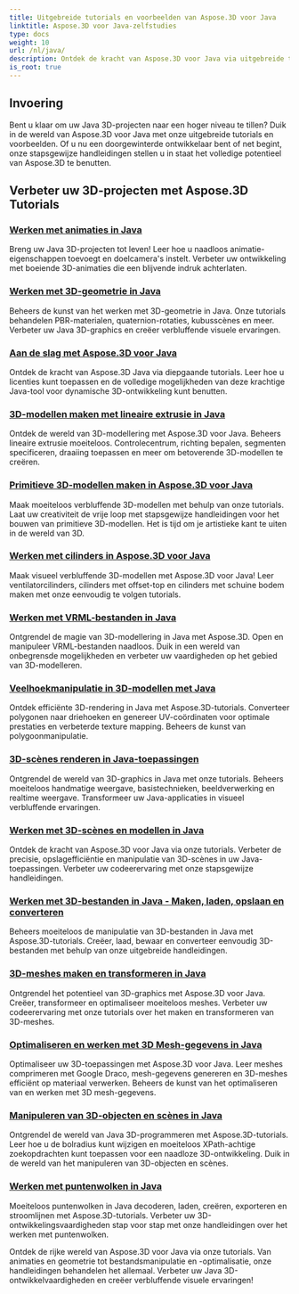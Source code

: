 ```yaml
---
title: Uitgebreide tutorials en voorbeelden van Aspose.3D voor Java
linktitle: Aspose.3D voor Java-zelfstudies
type: docs
weight: 10
url: /nl/java/
description: Ontdek de kracht van Aspose.3D voor Java via uitgebreide tutorials. Verbeter uw Java 3D-projecten met tutorials over animaties, geometrie, licenties en meer!
is_root: true
---
```

## Invoering

Bent u klaar om uw Java 3D-projecten naar een hoger niveau te tillen? Duik in de wereld van Aspose.3D voor Java met onze uitgebreide tutorials en voorbeelden. Of u nu een doorgewinterde ontwikkelaar bent of net begint, onze stapsgewijze handleidingen stellen u in staat het volledige potentieel van Aspose.3D te benutten.

## Verbeter uw 3D-projecten met Aspose.3D Tutorials

### [Werken met animaties in Java](./animations/)

Breng uw Java 3D-projecten tot leven! Leer hoe u naadloos animatie-eigenschappen toevoegt en doelcamera's instelt. Verbeter uw ontwikkeling met boeiende 3D-animaties die een blijvende indruk achterlaten.

### [Werken met 3D-geometrie in Java](./geometry/)

Beheers de kunst van het werken met 3D-geometrie in Java. Onze tutorials behandelen PBR-materialen, quaternion-rotaties, kubusscènes en meer. Verbeter uw Java 3D-graphics en creëer verbluffende visuele ervaringen.

### [Aan de slag met Aspose.3D voor Java](./licensing/)

Ontdek de kracht van Aspose.3D Java via diepgaande tutorials. Leer hoe u licenties kunt toepassen en de volledige mogelijkheden van deze krachtige Java-tool voor dynamische 3D-ontwikkeling kunt benutten.

### [3D-modellen maken met lineaire extrusie in Java](./linear-extrusion/)

Ontdek de wereld van 3D-modellering met Aspose.3D voor Java. Beheers lineaire extrusie moeiteloos. Controlecentrum, richting bepalen, segmenten specificeren, draaiing toepassen en meer om betoverende 3D-modellen te creëren.

### [Primitieve 3D-modellen maken in Aspose.3D voor Java](./primitive-3d-models/)

Maak moeiteloos verbluffende 3D-modellen met behulp van onze tutorials. Laat uw creativiteit de vrije loop met stapsgewijze handleidingen voor het bouwen van primitieve 3D-modellen. Het is tijd om je artistieke kant te uiten in de wereld van 3D.

### [Werken met cilinders in Aspose.3D voor Java](./cylinders/)

Maak visueel verbluffende 3D-modellen met Aspose.3D voor Java! Leer ventilatorcilinders, cilinders met offset-top en cilinders met schuine bodem maken met onze eenvoudig te volgen tutorials.

### [Werken met VRML-bestanden in Java](./vrml-files/)

Ontgrendel de magie van 3D-modellering in Java met Aspose.3D. Open en manipuleer VRML-bestanden naadloos. Duik in een wereld van onbegrensde mogelijkheden en verbeter uw vaardigheden op het gebied van 3D-modelleren.

### [Veelhoekmanipulatie in 3D-modellen met Java](./polygon/)

Ontdek efficiënte 3D-rendering in Java met Aspose.3D-tutorials. Converteer polygonen naar driehoeken en genereer UV-coördinaten voor optimale prestaties en verbeterde texture mapping. Beheers de kunst van polygoonmanipulatie.

### [3D-scènes renderen in Java-toepassingen](./rendering-3d-scenes/)

Ontgrendel de wereld van 3D-graphics in Java met onze tutorials. Beheers moeiteloos handmatige weergave, basistechnieken, beeldverwerking en realtime weergave. Transformeer uw Java-applicaties in visueel verbluffende ervaringen.

### [Werken met 3D-scènes en modellen in Java](./3d-scenes-and-models/)

Ontdek de kracht van Aspose.3D voor Java via onze tutorials. Verbeter de precisie, opslagefficiëntie en manipulatie van 3D-scènes in uw Java-toepassingen. Verbeter uw codeerervaring met onze stapsgewijze handleidingen.

### [Werken met 3D-bestanden in Java - Maken, laden, opslaan en converteren](./load-and-save/)

Beheers moeiteloos de manipulatie van 3D-bestanden in Java met Aspose.3D-tutorials. Creëer, laad, bewaar en converteer eenvoudig 3D-bestanden met behulp van onze uitgebreide handleidingen.

### [3D-meshes maken en transformeren in Java](./transforming-3d-meshes/)

Ontgrendel het potentieel van 3D-graphics met Aspose.3D voor Java. Creëer, transformeer en optimaliseer moeiteloos meshes. Verbeter uw codeerervaring met onze tutorials over het maken en transformeren van 3D-meshes.

### [Optimaliseren en werken met 3D Mesh-gegevens in Java](./3d-mesh-data/)

Optimaliseer uw 3D-toepassingen met Aspose.3D voor Java. Leer meshes comprimeren met Google Draco, mesh-gegevens genereren en 3D-meshes efficiënt op materiaal verwerken. Beheers de kunst van het optimaliseren van en werken met 3D mesh-gegevens.

### [Manipuleren van 3D-objecten en scènes in Java](./3d-objects-and-scenes/)

Ontgrendel de wereld van Java 3D-programmeren met Aspose.3D-tutorials. Leer hoe u de bolradius kunt wijzigen en moeiteloos XPath-achtige zoekopdrachten kunt toepassen voor een naadloze 3D-ontwikkeling. Duik in de wereld van het manipuleren van 3D-objecten en scènes.

### [Werken met puntenwolken in Java](./point-clouds/)

Moeiteloos puntenwolken in Java decoderen, laden, creëren, exporteren en stroomlijnen met Aspose.3D-tutorials. Verbeter uw 3D-ontwikkelingsvaardigheden stap voor stap met onze handleidingen over het werken met puntenwolken.

Ontdek de rijke wereld van Aspose.3D voor Java via onze tutorials. Van animaties en geometrie tot bestandsmanipulatie en -optimalisatie, onze handleidingen behandelen het allemaal. Verbeter uw Java 3D-ontwikkelvaardigheden en creëer verbluffende visuele ervaringen!